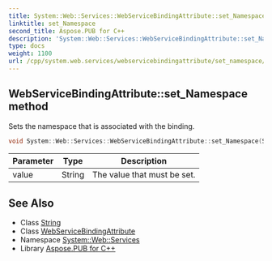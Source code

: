 ```yaml
---
title: System::Web::Services::WebServiceBindingAttribute::set_Namespace method
linktitle: set_Namespace
second_title: Aspose.PUB for C++
description: 'System::Web::Services::WebServiceBindingAttribute::set_Namespace method. Sets the namespace that is associated with the binding in C++.'
type: docs
weight: 1100
url: /cpp/system.web.services/webservicebindingattribute/set_namespace/
---
```

## WebServiceBindingAttribute::set_Namespace method


Sets the namespace that is associated with the binding.

```cpp
void System::Web::Services::WebServiceBindingAttribute::set_Namespace(String value)
```


| Parameter | Type | Description |
| --- | --- | --- |
| value | String | The value that must be set. |

## See Also

* Class [String](../../../system/string/)
* Class [WebServiceBindingAttribute](../)
* Namespace [System::Web::Services](../../)
* Library [Aspose.PUB for C++](../../../)
